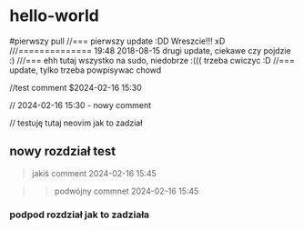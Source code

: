 # hello-world
#pierwszy pull
//===
pierwszy update :DD Wreszcie!!! xD
///==============
19:48 2018-08-15 drugi update, ciekawe czy pojdzie :)
///===
ehh tutaj wszystko na sudo, niedobrze :(((
trzeba cwiczyc :D
//===
update, tylko trzeba powpisywac chowd

//test comment $2024-02-16 15:30

// 2024-02-16 15:30 - nowy comment 

// testuję tutaj neovim jak to zadział

## nowy rozdział test 
> jakiś comment 2024-02-16 15:45

>> podwójny commnet 2024-02-16 15:45

### podpod rozdział jak to zadziała
